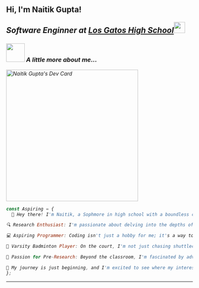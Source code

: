 <h2> Hi, I'm Naitik Gupta! 

<p><em>Software Enginner at <a href="https://www.lghs.net/">Los Gatos High School</a><img src="https://media.giphy.com/media/fYSnHlufseco8Fh93Z/giphy.gif" width="30">

### <img src="https://media.giphy.com/media/VgCDAzcKvsR6OM0uWg/giphy.gif" width="50"> A little more about me...  
<a href="https://app.daily.dev/arcoson"><img src="https://api.daily.dev/devcards/v2/GJcoV8qCpz9nqLwkzhaO6.png?r=n8l&type=default" width="356" alt="Naitik Gupta's Dev Card"/></a>


```javascript
const Aspiring = {
  👋 Hey there! I'm Naitik, a Sophmore in high school with a boundless curiosity for the world around me. 🌟

🔍 Research Enthusiast: I'm passionate about delving into the depths of various subjects, always eager to uncover new insights and knowledge. Whether it's exploring the latest scientific breakthroughs or diving into historical mysteries, research fuels my thirst for understanding.

💻 Aspiring Programmer: Coding isn't just a hobby for me; it's a way to bring my ideas to life and solve real-world problems. I love the challenge of turning lines of code into functional software and applications that make a difference. From tinkering with algorithms to building my own projects, programming is where I find my creative outlet.

🏸 Varsity Badminton Player: On the court, I'm not just chasing shuttlecocks; I'm pushing my limits, honing my skills, and fostering teamwork. Being part of the varsity badminton team has taught me the value of discipline, perseverance, and the thrill of healthy competition.

🔬 Passion for Pre-Research: Beyond the classroom, I'm fascinated by advanced topics in pre-research. From quantum mechanics to astrophysics, I'm captivated by the mysteries of the universe and eager to explore the cutting-edge of scientific inquiry.

🚀 My journey is just beginning, and I'm excited to see where my interests and passions will take me. Let's connect and embark on this adventure together! 🌌,
};
```

---
